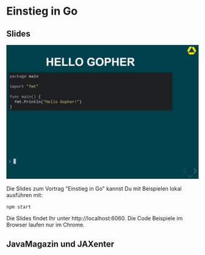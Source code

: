 # Einstieg in Go

## Slides

![alt text](./talk_teaser.gif)

Die Slides zum Vortrag "Einstieg in Go" kannst Du mit Beispielen lokal ausführen mit:

    npm start

Die Slides findet Ihr unter http://localhost:6060. Die Code Beispiele im Browser laufen nur im Chrome.

## JavaMagazin und JAXenter

